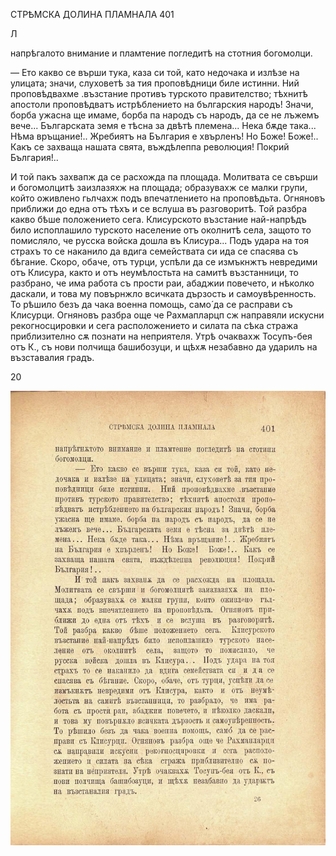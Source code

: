 ﻿

СТРѢМСКА ДОЛИНА ПЛАМНАЛА	401

Л

напрѣгалото внимание и пламтение погледитѣ на стотния богомолци.

— Ето какво се върши тука, каза си той, като недочака и излѣзе на улицата; значи, слуховетѣ за тия проповѣдници биле истинни. Ний проповѣдвахме .възстание противъ турското правителство; тѣхнитѣ апостоли проповѣдватъ истрѣблението на българския народъ! Значи, борба ужасна ще имаме, борба па народъ съ народъ, да се не лъжемъ вече... Българската земя е тѣсна за двѣтѣ племена... Нека бѫде така... Нѣма връщание!.. Жребиятъ на България е хвърленъ! Но Боже! Боже!.. Какъ се захваща нашата свята, въждѣлеппа революция! Покрий България!..

И той пакъ захвапж да се расхожда па площада. Молитвата се свърши и богомолцитѣ заизлазяхж на площада; образувахж се малки групи, който оживлено гьлчахж подъ впечатлението на проповѣдьта. Огняновъ приближи до една отъ тѣхъ и се вслуша въ разговоритѣ. Той разбра какво бѣше положението сега. Клисурското възстание най-напрѣдъ било испоплашило турското население отъ околнитѣ села, защото то помисляло, че русска войска дошла въ Клисура... Подъ удара на тоя страхъ то се наканило да вдига семействата си ида се спасява съ бѣгание. Скоро, обаче, отъ турци, успѣли да се измъкнжтъ невредими отъ Клисура, както и отъ неумѣлостьта на самитѣ възстанници, то разбрано, че има работа съ прости раи, абаджии повечето, и нѣколко даскали, и това му повърнжло всичката дързость и самоувѣренность. То рѣшило безъ да чака военна помощь, само́ да се расправи съ Клисурци. Огняновъ разбра още че Рахмапларцп сж направяли искусни рекогносцировки и сега расположението и силата па сѣка стража приблизително сѫ познати на неприятеля. Утрѣ очаквахж Тосупъ-бея отъ К., съ нови полчища башибозуци, и щѣхѫ незабавно да ударилъ на възставалия градъ.

20

![original](images/448.jpg)

